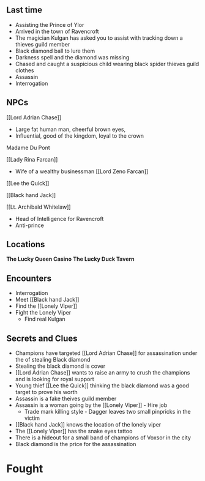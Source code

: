 ## Last time
- Assisting the Prince of Ylor
- Arrived in the town of Ravencroft
- The magician Kulgan has asked you to assist with tracking down a thieves guild member
- Black diamond ball to lure them
- Darkness spell and the diamond was missing
- Chased and caught a suspicious child wearing black spider thieves guild clothes
- Assassin
- Interrogation

## NPCs

[[Lord Adrian Chase]]
- Large fat human man, cheerful brown eyes, 
- Influential, good of the kingdom, loyal to the crown

Madame Du Pont

[[Lady Rina Farcan]]
- Wife of a wealthy businessman [[Lord Zeno Farcan]]

[[Lee the Quick]]

[[Black hand Jack]]

[[Lt. Archibald Whitelaw]]
- Head of Intelligence for Ravencroft
- Anti-prince

## Locations
**The Lucky Queen Casino**
**The Lucky Duck Tavern**


## Encounters
- Interrogation
- Meet [[Black hand Jack]]
- Find the [[Lonely Viper]]
- Fight the Lonely Viper
    - Find real Kulgan

## Secrets and Clues
- Champions have targeted [[Lord Adrian Chase]] for assassination under the of stealing Black diamond
- Stealing the black diamond is cover
- [[Lord Adrian Chase]] wants to raise an army to crush the champions and is looking for royal support
- Young thief [[Lee the Quick]] thinking the black diamond was a good target to prove his worth
- Assassin is a fake theives guild member
- Assassin is a woman going by the [[Lonely Viper]] - Hire job
    - Trade mark killing style - Dagger leaves two small pinpricks in the victim
- [[Black hand Jack]] knows the location of the lonely viper
- The [[Lonely Viper]] has the snake eyes tattoo
- There is a hideout for a small band of champions of Voxsor in the city
- Black diamond is the price for the assassination

# Fought 
